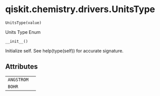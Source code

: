 <span id="qiskit-chemistry-drivers-unitstype" />

# qiskit.chemistry.drivers.UnitsType

<span id="undefined" />

`UnitsType(value)`

Units Type Enum

<span id="undefined" />

`__init__()`

Initialize self. See help(type(self)) for accurate signature.

## Attributes

|            |   |
| ---------- | - |
| `ANGSTROM` |   |
| `BOHR`     |   |
